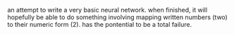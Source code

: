 an attempt to write a very basic neural network. when finished, it will hopefully be able to do something involving mapping written numbers (two) to their numeric form (2). has the pontential to be a total failure.